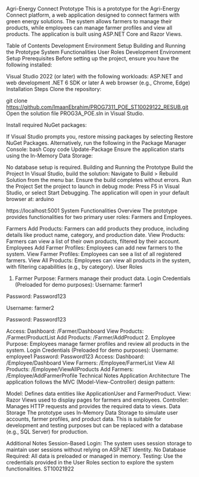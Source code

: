 Agri-Energy Connect Prototype
This is a prototype for the Agri-Energy Connect platform, a web application designed to connect farmers with green energy solutions. The system allows farmers to manage their products, while employees can manage farmer profiles and view all products. The application is built using ASP.NET Core and Razor Views.

Table of Contents
Development Environment Setup
Building and Running the Prototype
System Functionalities
User Roles
Development Environment Setup
Prerequisites
Before setting up the project, ensure you have the following installed:

Visual Studio 2022 (or later) with the following workloads:
ASP.NET and web development
.NET 6 SDK or later
A web browser (e.g., Chrome, Edge)
Installation Steps
Clone the repository:


git clone https://github.com/ImaanEbrahim/PROG7311_POE_ST10029122_RESUB.git
Open the solution file PROG3A_POE.sln in Visual Studio.

Install required NuGet packages:

If Visual Studio prompts you, restore missing packages by selecting Restore NuGet Packages.
Alternatively, run the following in the Package Manager Console:
bash
Copy code
Update-Package
Ensure the application starts using the In-Memory Data Storage:

No database setup is required.
Building and Running the Prototype
Build the Project
In Visual Studio, build the solution:
Navigate to Build > Rebuild Solution from the menu bar.
Ensure the build completes without errors.
Run the Project
Set the project to launch in debug mode:
Press F5 in Visual Studio, or select Start Debugging.
The application will open in your default browser at:
arduino

https://localhost:5001
System Functionalities
Overview
The prototype provides functionalities for two primary user roles: Farmers and Employees.

Farmers
Add Products: Farmers can add products they produce, including details like product name, category, and production date.
View Products: Farmers can view a list of their own products, filtered by their account.
Employees
Add Farmer Profiles: Employees can add new farmers to the system.
View Farmer Profiles: Employees can see a list of all registered farmers.
View All Products: Employees can view all products in the system, with filtering capabilities (e.g., by category).
User Roles
1. Farmer
Purpose: Farmers manage their product data.
Login Credentials (Preloaded for demo purposes):
Username: farmer1

Password: Password123

Username: farmer2

Password: Password123

Access:
Dashboard: /Farmer/Dashboard
View Products: /Farmer/ProductList
Add Products: /Farmer/AddProduct
2. Employee
Purpose: Employees manage farmer profiles and review all products in the system.
Login Credentials (Preloaded for demo purposes):
Username: employee1
Password: Password123
Access:
Dashboard: /Employee/Dashboard
View Farmers: /Employee/FarmerList
View All Products: /Employee/ViewAllProducts
Add Farmers: /Employee/AddFarmerProfile
Technical Notes
Application Architecture
The application follows the MVC (Model-View-Controller) design pattern:

Model: Defines data entities like ApplicationUser and FarmerProduct.
View: Razor Views used to display pages for farmers and employees.
Controller: Manages HTTP requests and provides the required data to views.
Data Storage
The prototype uses In-Memory Data Storage to simulate user accounts, farmer profiles, and product data. This is suitable for development and testing purposes but can be replaced with a database (e.g., SQL Server) for production.

Additional Notes
Session-Based Login: The system uses session storage to maintain user sessions without relying on ASP.NET Identity.
No Database Required: All data is preloaded or managed in memory.
Testing: Use the credentials provided in the User Roles section to explore the system functionalities.
ST10021922
